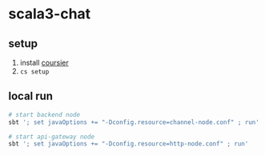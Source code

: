 # scala3-chat

## setup

1. install [coursier](https://get-coursier.io/docs/cli-installation)
1. `cs setup`

## local run

```zsh
# start backend node
sbt '; set javaOptions += "-Dconfig.resource=channel-node.conf" ; run'

# start api-gateway node
sbt '; set javaOptions += "-Dconfig.resource=http-node.conf" ; run'
```
